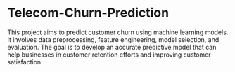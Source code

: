 # Telecom-Churn-Prediction
This project aims to predict customer churn using machine learning models. It involves data preprocessing, feature engineering, model selection, and evaluation. The goal is to develop an accurate predictive model that can help businesses in customer retention efforts and improving customer satisfaction. 
